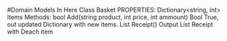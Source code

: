 

#Domain Models In Here
Class Basket
PROPERTIES:
    Dictionary<string, int> Items
Methods:
    bool Add(string product, int price, int ammount) 
        Bool True, out updated Dictionary with new items. 
    List<string> Receipt()
        Output List<string> Receipt with Deach item
